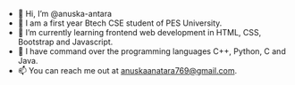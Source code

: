 - 👋 Hi, I’m @anuska-antara
- 👀 I am a first year Btech CSE student of PES University.
- 🌱 I’m currently learning frontend web development in HTML, CSS, Bootstrap and Javascript.
- 💞️ I have command over the programming languages C++, Python, C and Java.
- 📫 You can reach me out at anuskaanatara769@gmail.com.

<!---
anuska-antara/anuska-antara is a ✨ special ✨ repository because its `README.md` (this file) appears on your GitHub profile.
You can click the Preview link to take a look at your changes.
--->
